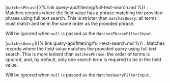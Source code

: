 [`matchesPhrase`]({% link query-api/filtering/full-text-search.md %})
: Matches records where the field value has a phrase matching the provided phrase using
  full text search. This is stricter than `matchesQuery`: all terms must match
  and be in the same order as the provided phrase.

  Will be ignored when `null` is passed as the `MatchesPhraseFilterInput`.

[`matchesQuery`]({% link query-api/filtering/full-text-search.md %})
: Matches records where the field value matches the provided query using full text search.
  This is more lenient than `matchesPhrase`: the order of terms is ignored, and, by default,
  only one search term is required to be in the field value.

  Will be ignored when `null` is passed as the `MatchesQueryFilterInput`.
